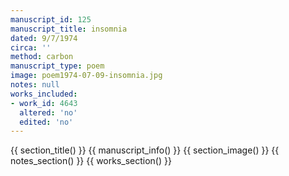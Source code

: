```yaml
---
manuscript_id: 125
manuscript_title: insomnia
dated: 9/7/1974
circa: ''
method: carbon
manuscript_type: poem
image: poem1974-07-09-insomnia.jpg
notes: null
works_included:
- work_id: 4643
  altered: 'no'
  edited: 'no'
---
```


{{ section_title() }}
{{ manuscript_info() }}
{{ section_image() }}
{{ notes_section() }}
{{ works_section() }}
